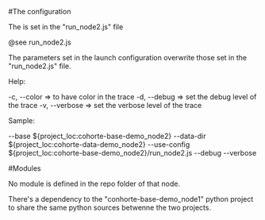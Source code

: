
#The configuration 

The is set in the  "run_node2.js" file

@see run_node2.js

The parameters set in the launch configuration overwrite those set in the "run_node2.js" file.

Help:

-c, --color   => to have color in the trace
-d, --debug   => set the debug level of the trace
-v, --verbose => set the verbose level of the trace 
     
 Sample:
               
--base ${project_loc:cohorte-base-demo_node2}
--data-dir ${project_loc:cohorte-data-demo_node2}
--use-config ${project_loc:cohorte-base-demo_node2}/run_node2.js 
--debug
--verbose

#Modules

No module is defined in the repo folder of that node. 

There's a dependency to the "conhorte-base-demo_node1" python project to share the same python sources betwenne the two projects.